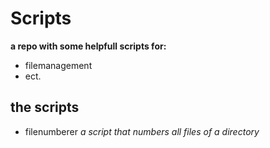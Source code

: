 # Scripts
**a repo with some helpfull scripts for:**
- filemanagement
- ect.



## the scripts
- filenumberer
*a script that numbers all files of a directory*

